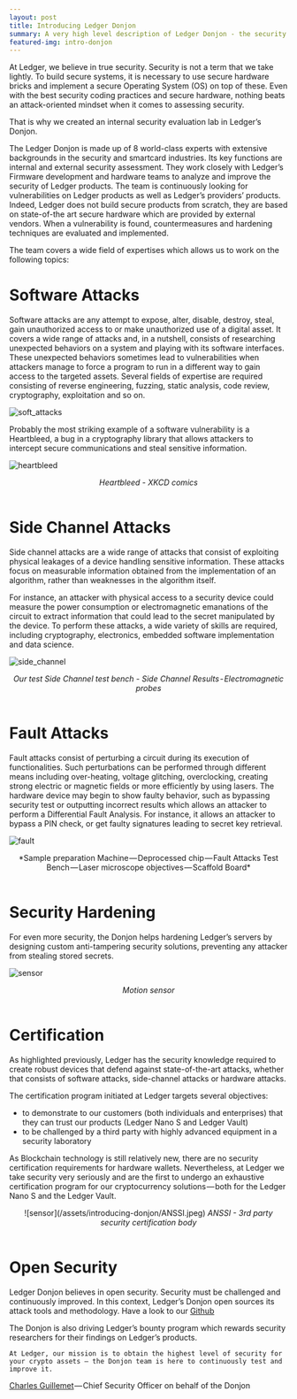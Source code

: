 ```yaml
---
layout: post
title: Introducing Ledger Donjon
summary: A very high level description of Ledger Donjon - the security research at Ledger.
featured-img: intro-donjon
---
```


At Ledger, we believe in true security. Security is not a term that we take lightly. To build secure systems, it is necessary to use secure hardware bricks and implement a secure Operating System (OS) on top of these. Even with the best security coding practices and secure hardware, nothing beats an attack-oriented mindset when it comes to assessing security.

That is why we created an internal security evaluation lab in Ledger’s Donjon.

The Ledger Donjon is made up of 8 world-class experts with extensive backgrounds in the security and smartcard industries. Its key functions are internal and external security assessment. They work closely with Ledger’s Firmware development and hardware teams to analyze and improve the security of Ledger products. The team is continuously looking for vulnerabilities on Ledger products as well as Ledger’s providers’ products. Indeed, Ledger does not build secure products from scratch, they are based on state-of-the art secure hardware which are provided by external vendors. When a vulnerability is found, countermeasures and hardening techniques are evaluated and implemented.

The team covers a wide field of expertises which allows us to work on the following topics:

# Software Attacks

Software attacks are any attempt to expose, alter, disable, destroy, steal, gain unauthorized access to or make unauthorized use of a digital asset. It covers a wide range of attacks and, in a nutshell, consists of researching unexpected behaviors on a system and playing with its software interfaces. These unexpected behaviors sometimes lead to vulnerabilities when attackers manage to force a program to run in a different way to gain access to the targeted assets. Several fields of expertise are required consisting of reverse engineering, fuzzing, static analysis, code review, cryptography, exploitation and so on.

![soft_attacks](/assets/introducing-donjon/soft.jpg)


Probably the most striking example of a software vulnerability is a Heartbleed, a bug in a cryptography library that allows attackers to intercept secure communications and steal sensitive information.

![heartbleed](/assets/introducing-donjon/heartbleed.png)
<center> <i>Heartbleed - XKCD comics</i> </center><br/>

# Side Channel Attacks

Side channel attacks are a wide range of attacks that consist of exploiting physical leakages of a device handling sensitive information. These attacks focus on measurable information obtained from the implementation of an algorithm, rather than weaknesses in the algorithm itself.

For instance, an attacker with physical access to a security device could measure the power consumption or electromagnetic emanations of the circuit to extract information that could lead to the secret manipulated by the device. To perform these attacks, a wide variety of skills are required, including cryptography, electronics, embedded software implementation and data science.

![side_channel](/assets/introducing-donjon/sca.png)
<center>  <i> Our test Side Channel test bench - Side Channel Results - Electromagnetic probes </i> </center><br/>


# Fault Attacks

Fault attacks consist of perturbing a circuit during its execution of functionalities. Such perturbations can be performed through different means including over-heating, voltage glitching, overclocking, creating strong electric or magnetic fields or more efficiently by using lasers. The hardware device may begin to show faulty behavior, such as bypassing security test or outputting incorrect results which allows an attacker to perform a Differential Fault Analysis. For instance, it allows an attacker to bypass a PIN check, or get faulty signatures leading to secret key retrieval.

![fault](/assets/introducing-donjon/fault.png)
<center> *Sample preparation Machine — Deprocessed chip — Fault Attacks Test Bench — Laser microscope objectives — Scaffold Board* </center><br/>

# Security Hardening

For even more security, the Donjon helps hardening Ledger’s servers by designing custom anti-tampering security solutions, preventing any attacker from stealing stored secrets.

![sensor](/assets/introducing-donjon/hardening.jpeg)
<center>  <i>Motion sensor </i> </center><br/>


# Certification

As highlighted previously, Ledger has the security knowledge required to create robust devices that defend against state-of-the-art attacks, whether that consists of software attacks, side-channel attacks or hardware attacks.

The certification program initiated at Ledger targets several objectives:

- to demonstrate to our customers (both individuals and enterprises) that they can trust our products (Ledger Nano S and Ledger Vault)
- to be challenged by a third party with highly advanced equipment in a security laboratory

As Blockchain technology is still relatively new, there are no security certification requirements for hardware wallets. Nevertheless, at Ledger we take security very seriously and are the first to undergo an exhaustive certification program for our cryptocurrency solutions — both for the Ledger Nano S and the Ledger Vault.
<center>
![sensor](/assets/introducing-donjon/ANSSI.jpeg)
<i>ANSSI - 3rd party security certification body </i></center><br/>

# Open Security

Ledger Donjon believes in open security. Security must be challenged and continuously improved. In this context, Ledger’s Donjon open sources its attack tools and methodology.
Have a look to our [Github](http://www.github.com/ledger-donjon/)

The Donjon is also driving Ledger’s bounty program which rewards security researchers for their findings on Ledger’s products.

`At Ledger, our mission is to obtain the highest level of security for your crypto assets — the Donjon team is here to continuously test and improve it.`

[Charles Guillemet](https://www.ledger.com/people/charles-guillemet/) — Chief Security Officer on behalf of the Donjon
